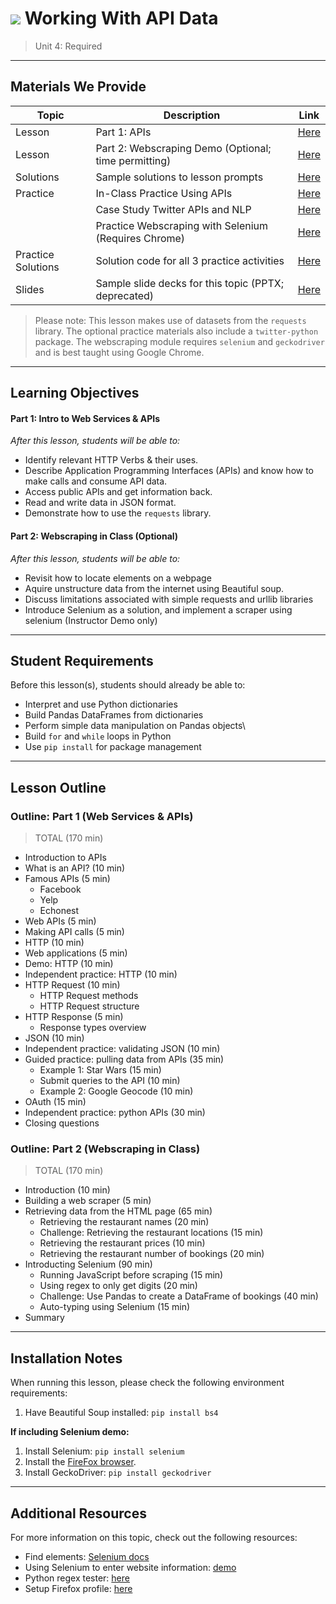 # ![](https://ga-dash.s3.amazonaws.com/production/assets/logo-9f88ae6c9c3871690e33280fcf557f33.png) Working With API Data

> Unit 4: Required

---

## Materials We Provide

| Topic | Description | Link |
| --- | --- | --- |
| Lesson | Part 1: APIs | [Here](./intro-to-web-services-apis.ipynb) |
| Lesson | Part 2: Webscraping Demo (Optional; time permitting) | [Here](./webscraping-in-class.ipynb) |
| Solutions | Sample solutions to lesson prompts | [Here](./solution-code/webscraping-in-class-solutions.ipynb) |
| Practice | In-Class Practice Using APIs | [Here](./practice/apis_practice-lab.ipynb) |
|          | Case Study Twitter APIs and NLP           | [Here](./practice/twitter_api_nlp-lab.ipynb)  |
|          | Practice Webscraping with Selenium (Requires Chrome)   | [Here](./practice/webscraping_selenium-lab.ipynb)       |
| Practice Solutions  | Solution code for all 3 practice activities | [Here](./practice/solution-code/) |
| Slides | Sample slide decks for this topic (PPTX; deprecated) | [Here](./APIs/assets/slides/) |

> Please note: This lesson makes use of datasets from the `requests` library. The optional practice materials also include a `twitter-python` package. The webscraping module requires `selenium` and `geckodriver` and is best taught using Google Chrome.

---

## Learning Objectives

#### Part 1: Intro to Web Services & APIs
_After this lesson, students will be able to:_
- Identify relevant HTTP Verbs & their uses.
- Describe Application Programming Interfaces (APIs) and know how to make calls and consume API data.
- Access public APIs and get information back.
- Read and write data in JSON format.
- Demonstrate how to use the `requests` library.

#### Part 2: Webscraping in Class (Optional)
_After this lesson, students will be able to:_
- Revisit how to locate elements on a webpage
- Aquire unstructure data from the internet using Beautiful soup.
- Discuss limitations associated with simple requests and urllib libraries
- Introduce Selenium as a solution, and implement a scraper using selenium (Instructor Demo only)

---

## Student Requirements

Before this lesson(s), students should already be able to:
- Interpret and use Python dictionaries
- Build Pandas DataFrames from dictionaries
- Perform simple data manipulation on Pandas objects\
- Build `for` and `while` loops in Python
- Use `pip install` for package management

---

## Lesson Outline

### Outline: Part 1 (Web Services & APIs)
> TOTAL (170 min)

- Introduction to APIs
- What is an API? (10 min)
- Famous APIs (5 min)
    - Facebook
    - Yelp
    - Echonest
- Web APIs (5 min)
- Making API calls (5 min)
- HTTP (10 min)
- Web applications (5 min)
- Demo: HTTP (10 min)
- Independent practice: HTTP (10 min)
- HTTP Request (10 min)
    - HTTP Request methods
    - HTTP Request structure
- HTTP Response (5 min)
    - Response types overview
- JSON (10 min)
- Independent practice: validating JSON (10 min)
- Guided practice: pulling data from APIs (35 min)
    - Example 1: Star Wars (15 min)
    - Submit queries to the API (10 min)
    - Example 2: Google Geocode (10 min)
- OAuth (15 min)
- Independent practice: python APIs (30 min)
- Closing questions


### Outline: Part 2 (Webscraping in Class)
> TOTAL (170 min)

- Introduction (10 min)
- Building a web scraper (5 min)
- Retrieving data from the HTML page (65 min)
    - Retrieving the restaurant names (20 min)
    - Challenge: Retrieving the restaurant locations (15 min)
    - Retrieving the restaurant prices (10 min)
    - Retrieving the restaurant number of bookings (20 min)
- Introducting Selenium (90 min)
    - Running JavaScript before scraping (15 min)
    - Using regex to only get digits (20 min)
    - Challenge: Use Pandas to create a DataFrame of bookings (40 min)
    - Auto-typing using Selenium (15 min)
- Summary

---

## Installation Notes

When running this lesson, please check the following environment requirements:
1. Have Beautiful Soup installed: ```pip install bs4```


**If including Selenium demo:**
1.  Install Selenium: ```pip install selenium```
1.  Install the [FireFox browser](https://www.mozilla.org/en-US/firefox/new/).
1.  Install GeckoDriver: ```pip install geckodriver```

---

## Additional Resources

For more information on this topic, check out the following resources:

- Find elements: [Selenium docs](http://selenium-python.readthedocs.io/locating-elements.html#locating-elements)
- Using Selenium to enter website information: [demo](http://thiagomarzagao.com/2013/11/12/webscraping-with-selenium-part-1/)
- Python regex tester: [here](http://pythex.org/)
- Setup Firefox profile: [here](http://stackoverflow.com/questions/9907492/how-to-get-firefox-working-with-selenium-webdriver-on-mac-osx)
